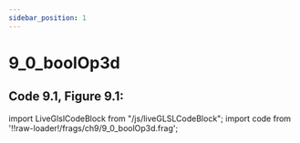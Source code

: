 ```yaml
---
sidebar_position: 1
---
```


# 9_0_boolOp3d
## Code 9.1, Figure 9.1: 

import LiveGlslCodeBlock from "/js/liveGLSLCodeBlock";
import code from '!!raw-loader!/frags/ch9/9_0_boolOp3d.frag';

<LiveGlslCodeBlock fragName='9_0_boolOp3d.frag' fragCode={code} />
